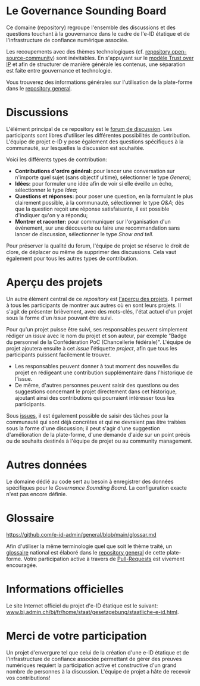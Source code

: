 # Le Governance Sounding Board
Ce domaine (repository) regroupe l'ensemble des discussions et des questions touchant à la gouvernance dans le cadre de l'e-ID étatique et de l'infrastructure de confiance numérique associée.

Les recoupements avec des thèmes technologiques (cf. [repository open-source-community](https://github.com/e-id-admin/open-source-community)) sont inévitables. En s'appuyant sur le [modèle Trust over IP](https://trustoverip.org/wp-content/toip-model/) et afin de structurer de manière générale les contenus, une séparation est faite entre gouvernance et technologie.

Vous trouverez des informations générales sur l'utilisation de la plate-forme dans le [repository general](https://github.com/e-id-admin/general).

# Discussions
L'élément principal de ce repository est le [forum de discussion](https://github.com/e-id-admin/governance-sounding-board/discussions). Les participants sont libres d'utiliser les différentes possibilités de contribution. L'équipe de projet e-ID y pose également des questions spécifiques à la communauté, sur lesquelles la discussion est souhaitée.

Voici les différents types de contribution:  
*	**Contributions d'ordre général:** pour lancer une conversation sur n'importe quel sujet (sans objectif ultime), sélectionner le type *General*;
*	**Idées:** pour formuler une idée afin de voir si elle éveille un écho, sélectionner le type *Idea*;
*	**Questions et réponses:** pour poser une question, en la formulant le plus clairement possible, à la communauté, sélectionner le type *Q&A*; dès que la question reçoit une réponse satisfaisante, il est possible d'indiquer qu'on y a répondu;
*	**Montrer et raconter:** pour communiquer sur l'organisation d'un événement, sur une découverte ou faire une recommandation sans lancer de discussion, sélectionner le type *Show and tell*.

Pour préserver la qualité du forum, l'équipe de projet se réserve le droit de clore, de déplacer ou même de supprimer des discussions. Cela vaut également pour tous les autres types de contribution.

# Aperçu des projets
Un autre élément central de ce *repository* est [l'aperçu des projets](https://github.com/e-id-admin/governance-sounding-board/issues?q=is%3Aopen+is%3Aissue+label%3Aproject). Il permet à tous les participants de montrer aux autres où en sont leurs projets. Il s'agit de présenter brièvement, avec des mots-clés, l'état actuel d'un projet sous la forme d'un *issue* pouvant être suivi.

Pour qu'un projet puisse être suivi, ses responsables peuvent simplement rédiger un *issue* avec le nom du projet et son auteur, par exemple "Badge du personnel de la Confédération PoC (Chancellerie fédérale)". L'équipe de projet ajoutera ensuite à cet *issue* l'étiquette *project*, afin que tous les participants puissent facilement le trouver.

*	Les responsables peuvent donner à tout moment des nouvelles du projet en rédigeant une contribution supplémentaire dans l'historique de l'issue.
*	De même, d'autres personnes peuvent saisir des questions ou des suggestions concernant le projet directement dans cet historique, ajoutant ainsi des contributions qui pourraient intéresser tous les participants.

Sous [issues](https://github.com/e-id-admin/governance-sounding-board/issues), il est également possible de saisir des tâches pour la communauté qui sont déjà concrètes et qui ne devraient pas être traitées sous la forme d'une discussion; il peut s'agir d'une suggestion d'amélioration de la plate-forme, d'une demande d'aide sur un point précis ou de souhaits destinés à l'équipe de projet ou au community management.

# Autres données
Le domaine dédié au code sert au besoin à enregistrer des données spécifiques pour le *Governance Sounding Board*. La configuration exacte n'est pas encore définie.

# Glossaire
https://github.com/e-id-admin/general/blob/main/glossar.md

Afin d'utiliser la même terminologie quel que soit le thème traité, un [glossaire](https://github.com/e-id-admin/general/blob/main/glossar.md) national est élaboré dans le [repository general](https://github.com/e-id-admin/general) de cette plate-forme. Votre participation active à travers de [Pull-Requests](https://docs.github.com/en/pull-requests/collaborating-with-pull-requests) est vivement encouragée.

# Informations officielles
Le site Internet officiel du projet d'e-ID étatique est le suivant:  
www.bj.admin.ch/bj/fr/home/staat/gesetzgebung/staatliche-e-id.html.

# Merci de votre participation
Un projet d'envergure tel que celui de la création d'une e-ID étatique et de l'infrastructure de confiance associée permettant de gérer des preuves numériques requiert la participation active et constructive d'un grand nombre de personnes à la discussion. L'équipe de projet a hâte de recevoir vos contributions!
